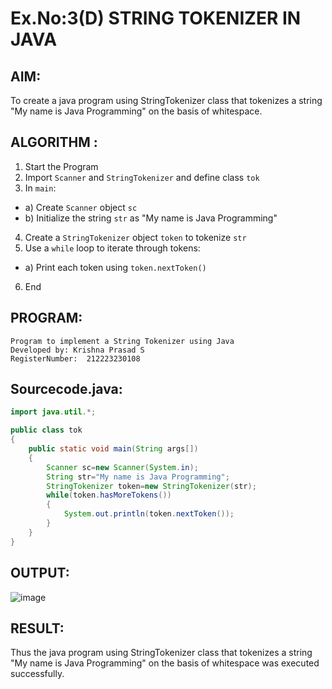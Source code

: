 # Ex.No:3(D) STRING TOKENIZER IN JAVA

## AIM:
To create a java program using StringTokenizer class that tokenizes a string "My name is Java Programming" on the basis of whitespace.

## ALGORITHM :
1.	Start the Program
2.	Import `Scanner` and `StringTokenizer` and define class `tok`
3.	In `main`:
-	a) Create `Scanner` object `sc`
-	b) Initialize the string `str` as "My name is Java Programming"
4.	Create a `StringTokenizer` object `token` to tokenize `str`
5.	Use a `while` loop to iterate through tokens:
-	a) Print each token using `token.nextToken()`
6.	End




## PROGRAM:
 ```
Program to implement a String Tokenizer using Java
Developed by: Krishna Prasad S
RegisterNumber:  212223230108
```

## Sourcecode.java:

```java
import java.util.*;

public class tok
{
    public static void main(String args[])
    {
        Scanner sc=new Scanner(System.in);
        String str="My name is Java Programming";
        StringTokenizer token=new StringTokenizer(str); 
        while(token.hasMoreTokens())
        {
            System.out.println(token.nextToken());
        }
    }
}

```





## OUTPUT:

![image](https://github.com/user-attachments/assets/75834d6e-4726-4fab-a784-700c00296ddc)


## RESULT:
Thus the java program using StringTokenizer class that tokenizes a string "My name is Java Programming" on the basis of whitespace was executed successfully.

